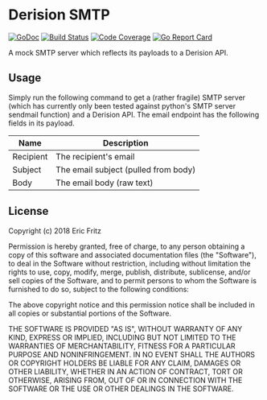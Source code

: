 # Derision SMTP

[![GoDoc](https://godoc.org/github.com/efritz/derision-smtp?status.svg)](https://godoc.org/github.com/efritz/derision-smtp)
[![Build Status](https://secure.travis-ci.org/efritz/derision-smtp.png)](http://travis-ci.org/efritz/derision-smtp)
[![Code Coverage](http://codecov.io/github/efritz/derision-smtp/coverage.svg?branch=master)](http://codecov.io/github/efritz/derision-smtp?branch=master)
[![Go Report Card](https://goreportcard.com/badge/github.com/efritz/derision-smtp)](https://goreportcard.com/report/github.com/efritz/derision-smtp)

A mock SMTP server which reflects its payloads to a Derision API.

## Usage

Simply run the following command to get a (rather fragile) SMTP server
(which has currently only been tested against python's SMTP server
sendmail function) and a Derision API. The email endpoint has the following
fields in its payload.


| Name         | Description |
| ------------ | ----------- |
| Recipient    | The recipient's email |
| Subject      | The email subject (pulled from body) |
| Body		   | The email body (raw text) |

## License

Copyright (c) 2018 Eric Fritz

Permission is hereby granted, free of charge, to any person obtaining a copy
of this software and associated documentation files (the "Software"), to deal
in the Software without restriction, including without limitation the rights
to use, copy, modify, merge, publish, distribute, sublicense, and/or sell
copies of the Software, and to permit persons to whom the Software is
furnished to do so, subject to the following conditions:

The above copyright notice and this permission notice shall be included in
all copies or substantial portions of the Software.

THE SOFTWARE IS PROVIDED "AS IS", WITHOUT WARRANTY OF ANY KIND, EXPRESS OR
IMPLIED, INCLUDING BUT NOT LIMITED TO THE WARRANTIES OF MERCHANTABILITY,
FITNESS FOR A PARTICULAR PURPOSE AND NONINFRINGEMENT. IN NO EVENT SHALL THE
AUTHORS OR COPYRIGHT HOLDERS BE LIABLE FOR ANY CLAIM, DAMAGES OR OTHER
LIABILITY, WHETHER IN AN ACTION OF CONTRACT, TORT OR OTHERWISE, ARISING FROM,
OUT OF OR IN CONNECTION WITH THE SOFTWARE OR THE USE OR OTHER DEALINGS IN
THE SOFTWARE.
